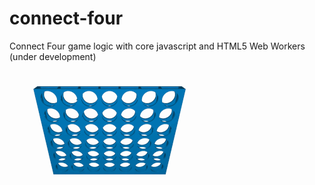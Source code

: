 # connect-four

Connect Four game logic with core javascript and HTML5 Web Workers (under development)

![](public/img/Connect_Four.gif)
